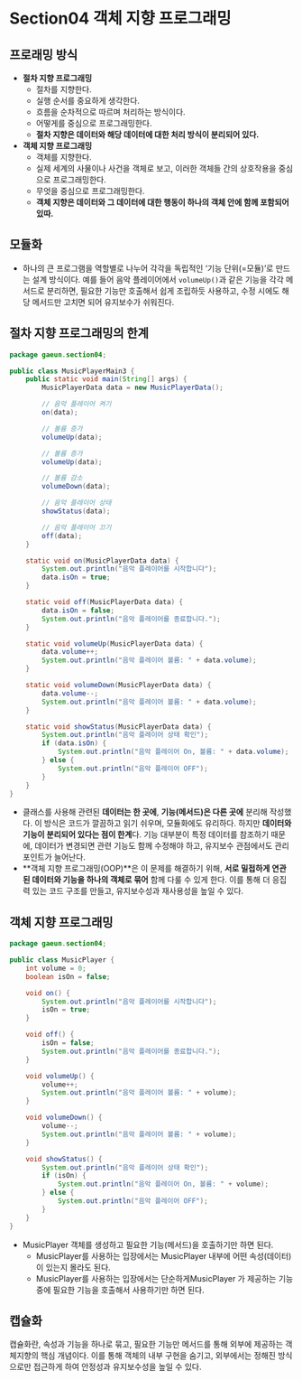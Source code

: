 # Section04 객체 지향 프로그래밍

## 프로래밍 방식

- **절차 지향 프로그래밍**
    - 절차를 지향한다.
    - 실행 순서를 중요하게 생각한다.
    - 흐름을 순차적으로 따르며 처리하는 방식이다.
    - 어떻게를 중심으로 프로그래밍한다.
    - **절차 지향은 데이터와 해당 데이터에 대한 처리 방식이 분리되어 있다.**
- **객체 지향 프로그래밍**
    - 객체를 지향한다.
    - 실제 세계의 사물이나 사건을 객체로 보고, 이러한 객체들 간의 상호작용을 중심으로 프로그래밍한다.
    - 무엇을 중심으로 프로그래밍한다.
    - **객체 지향은 데이터와 그 데이터에 대한 행동이 하나의 객체 안에 함께 포함되어 있따.**

## 모듈화

- 하나의 큰 프로그램을 역할별로 나누어 각각을 독립적인 ‘기능 단위(=모듈)’로 만드는 설계 방식이다. 예를 들어 음악 플레이어에서 `volumeUp()`과 같은 기능을 각각 메서드로 분리하면, 필요한 기능만 호출해서 쉽게 조립하듯 사용하고, 수정 시에도 해당 메서드만 고치면 되어 유지보수가 쉬워진다.

## 절차 지향 프로그래밍의 한계

```java
package gaeun.section04;

public class MusicPlayerMain3 {
    public static void main(String[] args) {
        MusicPlayerData data = new MusicPlayerData();

        // 음악 플레이어 켜기
        on(data);

        // 볼륨 증가
        volumeUp(data);

        // 볼륨 증가
        volumeUp(data);

        // 볼륨 감소
        volumeDown(data);

        // 음악 플레이어 상태
        showStatus(data);

        // 음악 플레이어 끄기
        off(data);
    }

    static void on(MusicPlayerData data) {
        System.out.println("음악 플레이어를 시작합니다");
        data.isOn = true;
    }

    static void off(MusicPlayerData data) {
        data.isOn = false;
        System.out.println("음악 플레이어를 종료합니다.");
    }

    static void volumeUp(MusicPlayerData data) {
        data.volume++;
        System.out.println("음악 플레이어 볼륨: " + data.volume);
    }

    static void volumeDown(MusicPlayerData data) {
        data.volume--;
        System.out.println("음악 플레이어 볼륨: " + data.volume);
    }

    static void showStatus(MusicPlayerData data) {
        System.out.println("음악 플레이어 상태 확인");
        if (data.isOn) {
            System.out.println("음악 플레이어 On, 볼륨: " + data.volume);
        } else {
            System.out.println("음악 플레이어 OFF");
        }
    }
}

```

- 클래스를 사용해 관련된 **데이터는 한 곳에**, **기능(메서드)은 다른 곳에** 분리해 작성했다. 이 방식은 코드가 깔끔하고 읽기 쉬우며, 모듈화에도 유리하다. 하지만 **데이터와 기능이 분리되어 있다는 점이 한계**다. 기능 대부분이 특정 데이터를 참조하기 때문에, 데이터가 변경되면 관련 기능도 함께 수정해야 하고, 유지보수 관점에서도 관리 포인트가 늘어난다.
- **객체 지향 프로그래밍(OOP)**은 이 문제를 해결하기 위해, **서로 밀접하게 연관된 데이터와 기능을 하나의 객체로 묶어** 함께 다룰 수 있게 한다. 이를 통해 더 응집력 있는 코드 구조를 만들고, 유지보수성과 재사용성을 높일 수 있다.

## 객체 지향 프로그래밍

```java
package gaeun.section04;

public class MusicPlayer {
    int volume = 0;
    boolean isOn = false;

    void on() {
        System.out.println("음악 플레이어를 시작합니다");
        isOn = true;
    }

    void off() {
        isOn = false;
        System.out.println("음악 플레이어를 종료합니다.");
    }

    void volumeUp() {
        volume++;
        System.out.println("음악 플레이어 볼륨: " + volume);
    }

    void volumeDown() {
        volume--;
        System.out.println("음악 플레이어 볼륨: " + volume);
    }

    void showStatus() {
        System.out.println("음악 플레이어 상태 확인");
        if (isOn) {
            System.out.println("음악 플레이어 On, 볼륨: " + volume);
        } else {
            System.out.println("음악 플레이어 OFF");
        }
    }
}

```

- MusicPlayer 객체를 생성하고 필요한 기능(메서드)을 호출하기만 하면 된다.
    - MusicPlayer를 사용하는 입장에서는 MusicPlayer 내부에 어떤 속성(데이터)이 있는지 몰라도 된다.
    - MusicPlayer를 사용하는 입장에서는 단순하게MusicPlayer 가 제공하는 기능 중에 필요한 기능을 호출해서 사용하기만 하면 된다.

## 캡슐화

캡슐화란, 속성과 기능을 하나로 묶고, 필요한 기능만 메서드를 통해 외부에 제공하는 객체지향의 핵심 개념이다. 이를 통해 객체의 내부 구현을 숨기고, 외부에서는 정해진 방식으로만 접근하게 하여 안정성과 유지보수성을 높일 수 있다.

